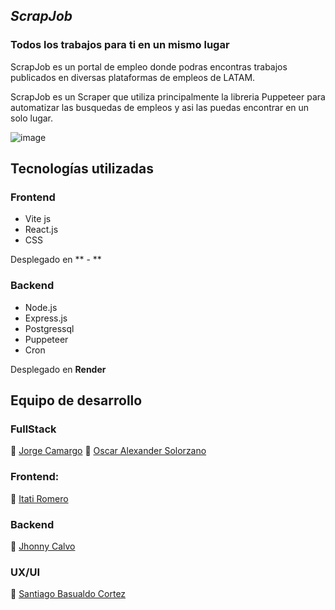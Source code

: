 ## *ScrapJob*
### Todos los trabajos para ti en un mismo lugar

ScrapJob es un portal de empleo donde podras encontras trabajos publicados en diversas plataformas de empleos de LATAM.

ScrapJob es un Scraper que utiliza principalmente la libreria Puppeteer para automatizar las busquedas de empleos y asi las puedas encontrar en un solo lugar.

![image](https://user-images.githubusercontent.com/59629654/206558192-19822e56-6d50-416a-a221-46f813e6082a.png)

## Tecnologías utilizadas

### Frontend

- Vite js
- React.js 
- CSS

Desplegado en ** - **

### Backend

- Node.js
- Express.js
- Postgressql
- Puppeteer
- Cron 

Desplegado en **Render**

## Equipo de desarrollo

### FullStack
:strawberry: [Jorge Camargo](https://github.com/KuraiRantan)
:strawberry: [Oscar Alexander Solorzano](https://github.com/OscarSolorzano)

### Frontend:
:cherries: [Itati Romero](https://github.com/itati3911)

### Backend
:grapes: [Jhonny Calvo](https://github.com/Bluejhonny)

### UX/UI
:apple: [Santiago Basualdo Cortez]()
